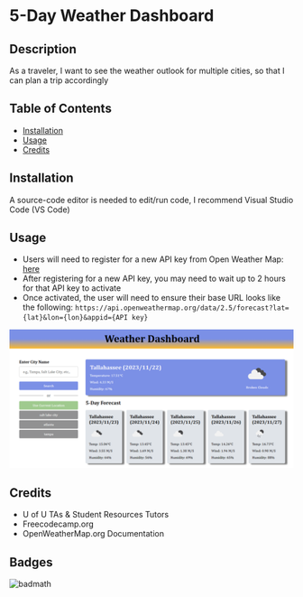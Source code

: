 # 5-Day Weather Dashboard

## Description

As a traveler,
I want to see the weather outlook for multiple cities,
so that I can plan a trip accordingly

## Table of Contents
- [Installation](#installation)
- [Usage](#usage)
- [Credits](#credits)

## Installation

A source-code editor is needed to edit/run code, I recommend Visual Studio Code (VS Code)

## Usage

- Users will need to register for a new API key from Open Weather Map: [here](https://openweathermap.org/api/one-call-3)
- After registering for a new API key, you may need to wait up to 2 hours for that API key to activate
- Once activated, the user will need to ensure their base URL looks like the following: ``` https://api.openweathermap.org/data/2.5/forecast?lat={lat}&lon={lon}&appid={API key} ```

![MOCKUP PRODUCT IMG](assets/mockup%20product.png)


## Credits

- U of U TAs & Student Resources Tutors
- Freecodecamp.org
- OpenWeatherMap.org Documentation

## Badges

![badmath](https://img.shields.io/github/languages/top/lernantino/badmath)

